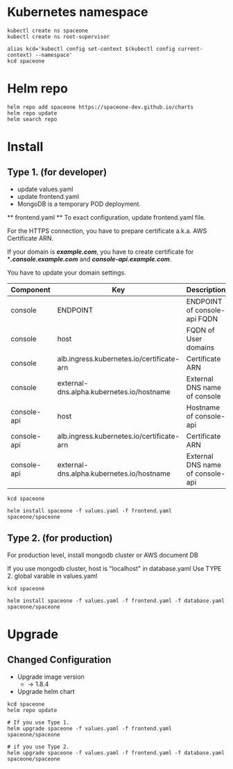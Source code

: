 # Kubernetes namespace

~~~
kubectl create ns spaceone
kubectl create ns root-supervisor

alias kcd='kubectl config set-context $(kubectl config current-context) --namespace'
kcd spaceone
~~~

# Helm repo

~~~
helm repo add spaceone https://spaceone-dev.github.io/charts
helm repo update
helm search repo
~~~

# Install

## Type 1. (for developer)
* update values.yaml
* update frontend.yaml
* MongoDB is a temporary POD deployment.

** frontend.yaml **
To exact configuration, update frontend.yaml file.

For the HTTPS connection, you have to prepare certificate a.k.a. AWS Certificate ARN.

If your domain is ***example.com***, you have to create certificate for ****.console.example.com*** and ***console-api.example.com***.


You have to update your domain settings.

| Component |	Key 				| Description |
| --- 		| --- 				| --- |
| console	| ENDPOINT 			| ENDPOINT of console-api FQDN |
| console	| host				| FQDN of User domains |
| console	| alb.ingress.kubernetes.io/certificate-arn |  Certificate ARN |
| console 	| external-dns.alpha.kubernetes.io/hostname | External DNS name of console	|
| console-api	| host				| Hostname of console-api |
| console-api	| alb.ingress.kubernetes.io/certificate-arn |  Certificate ARN |
| console-api	| external-dns.alpha.kubernetes.io/hostname | External DNS name of console-api	|

~~~
kcd spaceone

helm install spaceone -f values.yaml -f frontend.yaml spaceone/spaceone

~~~


## Type 2. (for production)

For production level, install mongodb cluster or AWS document DB

If you use mongodb cluster,
host is "localhost" in database.yaml
Use TYPE 2. global varable in values.yaml

~~~
kcd spaceone

helm install spaceone -f values.yaml -f frontend.yaml -f database.yaml spaceone/spaceone

~~~


# Upgrade
## Changed Configuration
- Upgrade image version
  - -> 1.8.4
- Upgrade helm chart

~~~
kcd spaceone
helm repo update

# If you use Type 1.
helm upgrade spaceone -f values.yaml -f frontend.yaml spaceone/spaceone

# if you use Type 2.
helm upgrade spaceone -f values.yaml -f frontend.yaml -f database.yaml spaceone/spaceone
~~~
